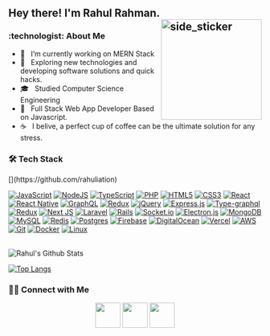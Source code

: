 <h2> Hey there! I'm Rahul Rahman. 
  <img align="right" width=200px height=200px alt="side_sticker" src="https://media.giphy.com/media/TEnXkcsHrP4YedChhA/giphy.gif" />
</h2>

<h3>:technologist:	  About Me </h3>

- 🔭 &nbsp; I’m currently working on MERN Stack 
- 🤔 &nbsp; Exploring new technologies and developing software solutions and quick hacks.
- 🎓 &nbsp; Studied Computer Science Engineering
- 💼 &nbsp; Full Stack Web App Developer Based on Javascript.
- ☕ &nbsp; I belive, a perfect cup of coffee can be the ultimate solution for any stress. 

<h3>🛠 Tech Stack</h3>

<p align="left">
[](https://github.com/rahuliation) 



[![JavaScript](https://img.shields.io/badge/javascript-%23323330.svg?style=for-the-badge&logo=javascript&logoColor=%23F7DF1E)](https://github.com/rahuliation) 
[![NodeJS](https://img.shields.io/badge/node.js-6DA55F?style=for-the-badge&logo=node.js&logoColor=white)](https://github.com/rahuliation) 
[![TypeScript](https://img.shields.io/badge/typescript-%23007ACC.svg?style=for-the-badge&logo=typescript&logoColor=white)](https://github.com/rahuliation)
[![PHP](https://img.shields.io/badge/php-%23777BB4.svg?style=for-the-badge&logo=php&logoColor=white)](https://github.com/rahuliation)
[![HTML5](https://img.shields.io/badge/html5-%23E34F26.svg?style=for-the-badge&logo=html5&logoColor=white)](https://github.com/rahuliation) 
[![CSS3](https://img.shields.io/badge/css3-%231572B6.svg?style=for-the-badge&logo=css3&logoColor=white)](https://github.com/rahuliation) 
[![React](https://img.shields.io/badge/react-%2320232a.svg?style=for-the-badge&logo=react&logoColor=%2361DAFB)](https://github.com/rahuliation)
[![React Native](https://img.shields.io/badge/react_native-%2320232a.svg?style=for-the-badge&logo=react&logoColor=%2361DAFB)](https://github.com/rahuliation)
[![GraphQL](https://img.shields.io/badge/-GraphQL-E10098?style=for-the-badge&logo=graphql&logoColor=white)](https://github.com/rahuliation)
[![Redux](https://img.shields.io/badge/redux-%23593d88.svg?style=for-the-badge&logo=redux&logoColor=white)](https://gitlab.com/rahuliation)
[![jQuery](https://img.shields.io/badge/jquery-%230769AD.svg?style=for-the-badge&logo=jquery&logoColor=white)](https://github.com/rahuliation)
[![Express.js](https://img.shields.io/badge/express.js-%23404d59.svg?style=for-the-badge&logo=express&logoColor=%2361DAFB)](https://gitlab.com/rahuliation)
[![Type-graphql](https://img.shields.io/badge/-TypeGraphQL-%23C04392?style=for-the-badge)](https://gitlab.com/rahuliation)
[![Redux](https://img.shields.io/badge/redux-%23593d88.svg?style=for-the-badge&logo=redux&logoColor=white)](https://gitlab.com/rahuliation)
[![Next JS](https://img.shields.io/badge/Next-black?style=for-the-badge&logo=next.js&logoColor=white)](https://gitlab.com/rahuliation)
[![Laravel](https://img.shields.io/badge/laravel-%23FF2D20.svg?style=for-the-badge&logo=laravel&logoColor=white)](https://github.com/rahuliation)
[![Rails](https://img.shields.io/badge/rails-%23CC0000.svg?style=for-the-badge&logo=ruby-on-rails&logoColor=white)](https://github.com/rahuliation)
[![Socket.io](https://img.shields.io/badge/Socket.io-black?style=for-the-badge&logo=socket.io&badgeColor=010101)](ttps://github.com/rahuliation)
[![Electron.js](https://img.shields.io/badge/Electron-191970?style=for-the-badge&logo=Electron&logoColor=white)](https://github.com/rahuliation)
[![MongoDB](https://img.shields.io/badge/MongoDB-%234ea94b.svg?style=for-the-badge&logo=mongodb&logoColor=white)](https://github.com/rahuliation)
[![MySQL](https://img.shields.io/badge/mysql-%2300f.svg?style=for-the-badge&logo=mysql&logoColor=white)](https://github.com/rahuliation)
[![Redis](https://img.shields.io/badge/redis-%23DD0031.svg?style=for-the-badge&logo=redis&logoColor=white)](https://github.com/rahuliation)
[![Postgres](https://img.shields.io/badge/postgres-%23316192.svg?style=for-the-badge&logo=postgresql&logoColor=white)](https://github.com/rahuliation)
[![Firebase](https://img.shields.io/badge/firebase-%23039BE5.svg?style=for-the-badge&logo=firebase)](https://github.com/rahuliation)
[![DigitalOcean](https://img.shields.io/badge/DigitalOcean-%230167ff.svg?style=for-the-badge&logo=digitalOcean&logoColor=white)](https://github.com/rahuliation)
[![Vercel](https://img.shields.io/badge/vercel-%23000000.svg?style=for-the-badge&logo=vercel&logoColor=white)](https://github.com/rahuliation)
[![AWS](https://img.shields.io/badge/AWS-%23FF9900.svg?style=for-the-badge&logo=amazon-aws&logoColor=white)](https://github.com/rahuliation)
[![Git](https://img.shields.io/badge/git-%23F05033.svg?style=for-the-badge&logo=git&logoColor=white)](https://github.com/rahuliation)
[![Docker](https://img.shields.io/badge/-Docker-black?style=for-the-badge&logo=docker&link=https://github.com/rahuliation)](https://github.com/rahuliation)
[![Linux](https://img.shields.io/badge/Linux-FCC624?style=for-the-badge&logo=linux&logoColor=black)](https://github.com/rahuliation)



</p>
<br>

<img align="center" src="https://github-readme-stats.vercel.app/api?username=rahuliation&include_all_commits=true&count_private=true&show_icons=true&line_height=20&title_color=7A7ADB&icon_color=2234AE&text_color=D3D3D3&bg_color=0,000000,130F40" alt="Rahul's Github Stats">

</br>

[![Top Langs](https://github-readme-stats.vercel.app/api/top-langs/?username=rahuliation&layout=compact&text_color=daf7dc&bg_color=151515)](https://github.com/rahuliation/github-readme-stats)


<h3> 🤝🏻 Connect with Me </h3>

<p align="center">
<a href="https://twitter.com/rahuliation" target="_blank" rel="noopener noreferrer"><img src="https://img.icons8.com/plasticine/100/000000/twitter.png" width="50" /></a>  
<a href="https://www.linkedin.com/in/rahul-workspace/" target="_blank" rel="noopener noreferrer"><img src="https://img.icons8.com/plasticine/100/000000/linkedin.png" width="50" /></a> <a href="mailto:rahuliation@gmail.com" target="_blank" rel="noopener noreferrer"><img src="https://img.icons8.com/plasticine/100/000000/gmail.png"  width="50" /></a>
</p>

